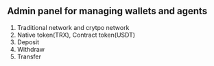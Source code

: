 ## Admin panel for managing wallets and agents

1. Traditional network and crytpo network
2. Native token(TRX), Contract token(USDT)
3. Deposit
4. Withdraw
5. Transfer
